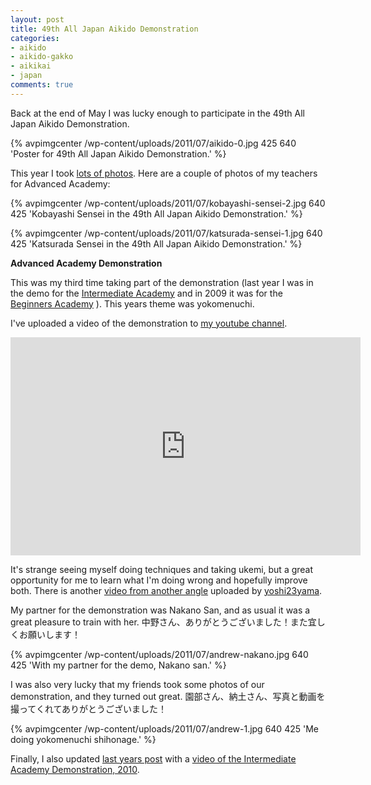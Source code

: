 ```yaml
---
layout: post
title: 49th All Japan Aikido Demonstration
categories:
- aikido
- aikido-gakko
- aikikai
- japan
comments: true
---
```

Back at the end of May I was lucky enough to participate in the 49th All Japan Aikido Demonstration.

{% avpimgcenter /wp-content/uploads/2011/07/aikido-0.jpg 425 640 'Poster for 49th All Japan Aikido Demonstration.' %}

This year I took [lots of photos](https://picasaweb.google.com/avparker/2011052849thAllJapanAikidoDemonstration). Here are a couple of photos of my teachers for Advanced Academy:

<!--more-->

{% avpimgcenter /wp-content/uploads/2011/07/kobayashi-sensei-2.jpg 640 425 'Kobayashi Sensei in the 49th All Japan Aikido Demonstration.' %}

{% avpimgcenter /wp-content/uploads/2011/07/katsurada-sensei-1.jpg 640 425 'Katsurada Sensei in the 49th All Japan Aikido Demonstration.' %}

<strong>Advanced Academy Demonstration</strong>

This was my third time taking part of the demonstration (last year I was in the demo for the [Intermediate Academy]({{root_url}}/2010/10/14/aikikai-hombu-dojo-tokyo-intermediate-gakko/) and in 2009 it was for the [Beginners Academy]({{root_url}}/2010/03/01/aikikai-hombu-dojo-beginners-gakko/) ). This years theme was yokomenuchi.

I've uploaded a video of the demonstration to [my youtube channel](http://www.youtube.com/user/avparker440).

<iframe width="560" height="349" src="http://www.youtube.com/embed/WYmgz_ErQ3U" frameborder="0" allowfullscreen></iframe>

It's strange seeing myself doing techniques and taking ukemi, but a great opportunity for me to learn what I'm doing wrong and hopefully improve both. There is another [video from another angle](http://www.youtube.com/embed/TcHJQ5BtieY) uploaded by [yoshi23yama](http://www.youtube.com/user/yoshi23yama).

My partner for the demonstration was Nakano San, and as usual it was a great pleasure to train with her. 中野さん、ありがとうございました！また宜しくお願いします！

{% avpimgcenter /wp-content/uploads/2011/07/andrew-nakano.jpg 640 425 'With my partner for the demo, Nakano san.' %}

I was also very lucky that my friends took some photos of our demonstration, and they turned out great. 園部さん、納土さん、写真と動画を撮ってくれてありがとうございました！

{% avpimgcenter /wp-content/uploads/2011/07/andrew-1.jpg 640 425 'Me doing yokomenuchi shihonage.' %}

Finally, I also updated [last years post](/2010/05/29/48th-all-japan-aikido-demonstration/) with a [video of the Intermediate Academy Demonstration, 2010](http://www.youtube.com/watch?v=PinoD6s60Mc).
